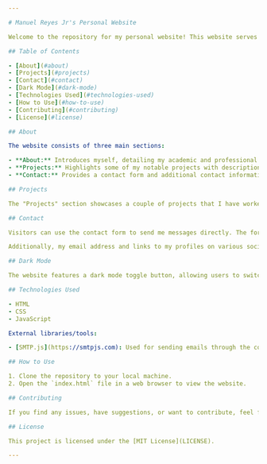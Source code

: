 ```yaml
---

# Manuel Reyes Jr's Personal Website

Welcome to the repository for my personal website! This website serves as an online portfolio showcasing my skills, projects, and professional journey. It is designed to provide visitors with information about me, my experiences, and how to get in touch.

## Table of Contents

- [About](#about)
- [Projects](#projects)
- [Contact](#contact)
- [Dark Mode](#dark-mode)
- [Technologies Used](#technologies-used)
- [How to Use](#how-to-use)
- [Contributing](#contributing)
- [License](#license)

## About

The website consists of three main sections:

- **About:** Introduces myself, detailing my academic and professional background.
- **Projects:** Highlights some of my notable projects with descriptions, images, and links to their respective repositories.
- **Contact:** Provides a contact form and additional contact information for reaching out.

## Projects

The "Projects" section showcases a couple of projects that I have worked on. Each project is presented with a title, image, description, and a link to the GitHub repository.

## Contact

Visitors can use the contact form to send me messages directly. The form captures the user's name, email, phone number, and their message.

Additionally, my email address and links to my profiles on various social media platforms are provided for alternative communication.

## Dark Mode

The website features a dark mode toggle button, allowing users to switch between light and dark color schemes based on their preference.

## Technologies Used

- HTML
- CSS
- JavaScript

External libraries/tools:

- [SMTP.js](https://smtpjs.com): Used for sending emails through the contact form.

## How to Use

1. Clone the repository to your local machine.
2. Open the `index.html` file in a web browser to view the website.

## Contributing

If you find any issues, have suggestions, or want to contribute, feel free to open an issue or create a pull request.

## License

This project is licensed under the [MIT License](LICENSE).

---
```

